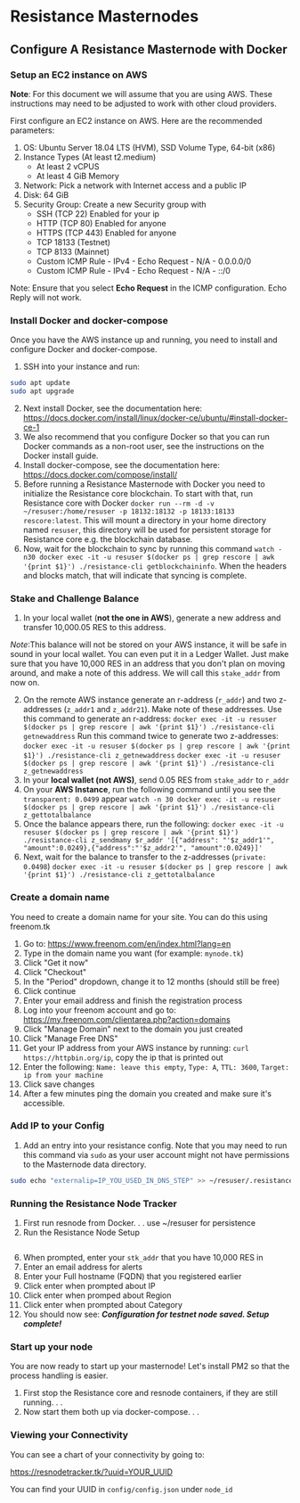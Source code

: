 # Resistance Masternodes

## Configure A Resistance Masternode with Docker

### Setup an EC2 instance on AWS

**Note**: For this document we will assume that you are using AWS. These instructions may need to be adjusted to work with other cloud providers.

First configure an EC2 instance on AWS. Here are the recommended parameters:

1. OS: Ubuntu Server 18.04 LTS (HVM), SSD Volume Type, 64-bit (x86)
2. Instance Types (At least t2.medium)
	- At least 2 vCPUS
	- At least 4 GiB Memory
3. Network: Pick a network with Internet access and a public IP
4. Disk: 64 GiB
5. Security Group: Create a new Security group with
	- SSH (TCP 22) Enabled for your ip
	- HTTP (TCP 80) Enabled for anyone
	- HTTPS (TCP 443) Enabled for anyone
	- TCP 18133 (Testnet)
	- TCP 8133 (Mainnet)
	- Custom ICMP Rule - IPv4 - Echo Request - N/A - 0.0.0.0/0
	- Custom ICMP Rule - IPv4 - Echo Request - N/A - ::/0

Note: Ensure that you select **Echo Request** in the ICMP configuration. Echo Reply will not work.

### Install Docker and docker-compose

Once you have the AWS instance up and running, you need to install and configure Docker and docker-compose.

1. SSH into your instance and run:
```bash
sudo apt update
sudo apt upgrade
```
2. Next install Docker, see the documentation here: https://docs.docker.com/install/linux/docker-ce/ubuntu/#install-docker-ce-1
3. We also recommend that you configure Docker so that you can run Docker commands as a non-root user, see the instructions on the Docker install guide.
4. Install docker-compose, see the documentation here: https://docs.docker.com/compose/install/
5. Before running a Resistance Masternode with Docker you need to initialize the Resistance core blockchain. To start with that, run Resistance core with Docker `docker run --rm -d -v ~/resuser:/home/resuser -p 18132:18132 -p 18133:18133 rescore:latest`. This will mount a directory in your home directory named `resuser`, this directory will be used for persistent storage for Resistance core e.g. the blockchain database.
6. Now, wait for the blockchain to sync by running this command `watch -n30 docker exec -it -u resuser $(docker ps | grep rescore | awk '{print $1}') ./resistance-cli getblockchaininfo`.  When the headers and blocks match, that will indicate that syncing is complete.

### Stake and Challenge Balance

1. In your local wallet (**not the one in AWS**), generate a new address and transfer 10,000.05 RES to this address. 

*Note*:This balance will not be stored on your AWS instance, it will be safe in sound in your local wallet. You can even put it in a Ledger Wallet. Just make sure that you have 10,000 RES in an address that you don't plan on moving around, and make a note of this address. We will call this `stake_addr` from now on.

2. On the remote AWS instance generate an r-address (`r_addr`) and two z-addresses (`z_addr1` and `z_addr21`). Make note of these addresses.
Use this command to generate an r-address:
`docker exec -it -u resuser $(docker ps | grep rescore | awk '{print $1}') ./resistance-cli getnewaddress`
Run this command twice to generate two z-addresses:
`docker exec -it -u resuser $(docker ps | grep rescore | awk '{print $1}') ./resistance-cli z_getnewaddress`
`docker exec -it -u resuser $(docker ps | grep rescore | awk '{print $1}') ./resistance-cli z_getnewaddress`
3. In your **local wallet (not AWS)**, send 0.05 RES from `stake_addr` to `r_addr`
4. On your **AWS Instance**, run the following command until you see the `transparent: 0.0499` appear
`watch -n 30 docker exec -it -u resuser $(docker ps | grep rescore | awk '{print $1}') ./resistance-cli z_gettotalbalance`
5. Once the balance appears there, run the following:
`docker exec -it -u resuser $(docker ps | grep rescore | awk '{print $1}') ./resistance-cli z_sendmany $r_addr '[{"address": "'$z_addr1'", "amount":0.0249},{"address":"'$z_addr2'", "amount":0.0249}]'`
6. Next, wait for the balance to transfer to the z-addresses (`private: 0.0498`)
`docker exec -it -u resuser $(docker ps | grep rescore | awk '{print $1}') ./resistance-cli z_gettotalbalance`

### Create a domain name

You need to create a domain name for your site. You can do this using freenom.tk

1. Go to: https://www.freenom.com/en/index.html?lang=en
2. Type in the domain name you want (for example: `mynode.tk`)
3. Click "Get it now"
4. Click "Checkout"
5. In the "Period" dropdown, change it to 12 months (should still be free)
6. Click continue
7. Enter your email address and finish the registration process
8. Log into your freenom account and go to: https://my.freenom.com/clientarea.php?action=domains
9. Click "Manage Domain" next to the domain you just created
10. Click "Manage Free DNS"
11. Get your IP address from your AWS instance by running: `curl https://httpbin.org/ip`, copy the ip that is printed out
12. Enter the following: `Name: leave this empty`, `Type: A`, `TTL: 3600`, `Target: ip from your machine`
13. Click save changes
14. After a few minutes ping the domain you created and make sure it's accessible.

### Add IP to your Config

1. Add an entry into your resistance config. Note that you may need to run this command via `sudo` as your user account might not have permissions to the Masternode data directory.
```bash
sudo echo "externalip=IP_YOU_USED_IN_DNS_STEP" >> ~/resuser/.resistance/resistance.conf
```

### Running the Resistance Node Tracker

1. First run resnode from Docker. . . use ~/resuser for persistence
2. Run the Resistance Node Setup
```docker exec . . . node setup.js
```
6. When prompted, enter your `stk_addr` that you have 10,000 RES in
7. Enter an email address for alerts
8. Enter your Full hostname (FQDN) that you registered earlier
9. Click enter when prompted about IP
10. Click enter when promped about Region
11. Click enter when prompted about Category
12. You should now see: ***Configuration for testnet node saved. Setup complete!***

### Start up your node
You are now ready to start up your masternode! Let's install PM2 so that the process handling is easier.
1. First stop the Resistance core and resnode containers, if they are still running. . .
2. Now start them both up via docker-compose. . .

### Viewing your Connectivity


You can see a chart of your connectivity by going to:

https://resnodetracker.tk/?uuid=YOUR_UUID

You can find your UUID in `config/config.json` under `node_id`

